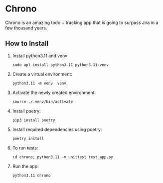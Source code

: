 # Chrono

Chrono is an amazing todo + tracking app that is going to surpass Jira in a few thousand years.

## How to Install
1. Install python3.11 and venv 
    ```shell
    sudo apt install python3.11 python3.11-venv
    ```

2. Create a virtual environment:
    ```shell
    python3.11 -m venv .venv
    ```

3. Activate the newly created environment:
    ```shell
    source ./.venv/bin/activate
    ```

4. Install poetry:
    ```shell
    pip3 install poetry
    ```

5. Install required dependencies using poetry:
    ```shell
    poetry install
    ```

6. To run tests:
    ```shell
    cd chrono; python3.11 -m unittest test_app.py
    ```

7. Run the app:
    ```shell
    python3.11 chrono
    ```
